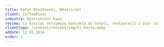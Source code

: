 ```yaml
---
title: Rafał Błażkowski, Właściciel
client: CoffeeRiver
industry: Dystrybutor kawy
review: Co miesiąc otrzymuję kontakty do hoteli, restauracji i biur zainteresowanych naszą kawą. System działa jak w zegarku.
clientlogo: /content/reviews/img/cl-marta.webp
addate: 12.03.2024
order: 2
---
```


